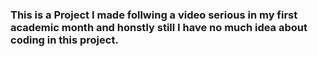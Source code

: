 ### This is a Project I made follwing a video serious in my first academic month and honstly still I have no much idea about coding in this project.
